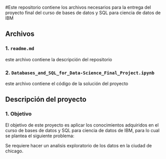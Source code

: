 #Este repositorio contiene los archivos necesarios para la entrega del proyecto final del curso de bases de datos y SQL para ciencia de datos de IBM

## Archivos

### 1. `readme.md`

este archivo contiene la descripción del repositorio

### 2. `Databases_and_SQL_for_Data-Science_Final_Project.ipynb`

este archivo contiene el código de la solución del proyecto

## Descripción del proyecto

### 1. Objetivo

El objetivo de este proyecto es aplicar los conocimientos adquiridos en el curso de bases de datos y SQL para ciencia de datos de IBM, para lo cual se plantea el siguiente problema:

Se requiere hacer un analisis exploratorio de los datos en la ciudad de chicago.
